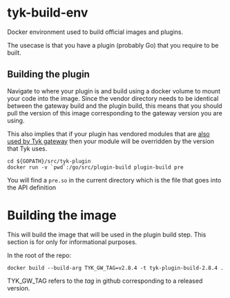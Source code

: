 # tyk-build-env

Docker environment used to build official images and plugins.

The usecase is that you have a plugin (probably Go) that you require
to be built.

## Building the plugin

Navigate to where your plugin is and build using a docker volume to
mount your code into the image. Since the vendor directory needs to be
identical between the gateway build and the plugin build, this means
that you should pull the version of this image corresponding to the
gateway version you are using.

This also implies that if your plugin has vendored modules that are
[also used by Tyk
gateway](https://github.com/TykTechnologies/tyk/tree/master/vendor)
then your module will be overridden by the version that Tyk uses. 

``` shell
cd ${GOPATH}/src/tyk-plugin
docker run -v `pwd`:/go/src/plugin-build plugin-build pre
```

You will find a `pre.so` in the current directory which is the file
that goes into the API definition

# Building the image

This will build the image that will be used in the plugin build
step. This section is for only for informational purposes.

In the root of the repo:

``` shell
docker build --build-arg TYK_GW_TAG=v2.8.4 -t tyk-plugin-build-2.8.4 .
```

TYK_GW_TAG refers to the _tag_ in github corresponding to a released
version.
